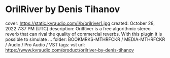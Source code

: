 # OrilRiver by Denis Tihanov

cover: https://static.kvraudio.com/i/b/orilriver1.jpg
created: October 28, 2022 7:37 PM (UTC)
description: OrilRiver is a free algorithmic stereo reverb that can rival the quality of commercial reverbs. With this plugin it is possible to simulate ...
folder: BOOKMRKS-MTHRFCKR / MEDIA-MTHRFCKR / Audio / Pro Audio / VST
tags: vst
url: https://www.kvraudio.com/product/orilriver-by-denis-tihanov